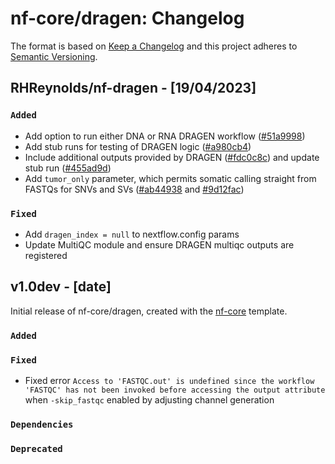 # nf-core/dragen: Changelog

The format is based on [Keep a Changelog](https://keepachangelog.com/en/1.0.0/)
and this project adheres to [Semantic Versioning](https://semver.org/spec/v2.0.0.html).

## RHReynolds/nf-dragen - [19/04/2023]

### `Added`

- Add option to run either DNA or RNA DRAGEN workflow ([#51a9998](https://github.com/RHReynolds/nf-dragen/commit/51a9998352956d02e443c323f6065b8097bb2d18))
- Add stub runs for testing of DRAGEN logic ([#a980cb4](https://github.com/RHReynolds/nf-dragen/commit/a980cb4e391d7bba2f3c90e761f6bd87401987d6))
- Include additional outputs provided by DRAGEN ([#fdc0c8c](https://github.com/RHReynolds/nf-dragen/commit/fdc0c8ca833ecca41ee8b91552ea40a103cfa190)) and update  stub run ([#455ad9d](https://github.com/RHReynolds/nf-dragen/commit/455ad9d6cb9b8e5fc5db88b10007bda7b85b2a74))
- Add `tumor_only` parameter, which permits somatic calling straight from FASTQs for SNVs and SVs ([#ab44938](https://github.com/RHReynolds/nf-dragen/commit/ab44938adea575d67be5458c04a680a6ec9e1644) and [#9d12fac](https://github.com/RHReynolds/nf-dragen/commit/9d12fac589e951f06486be27d3a9bec87212e0c9))

### `Fixed`

- Add `dragen_index = null` to nextflow.config params
- Update MultiQC module and ensure DRAGEN multiqc outputs are registered

## v1.0dev - [date]

Initial release of nf-core/dragen, created with the [nf-core](https://nf-co.re/) template.

### `Added`

### `Fixed`

- Fixed error `Access to 'FASTQC.out' is undefined since the workflow 'FASTQC' has not been invoked before accessing the output attribute` when `-skip_fastqc` enabled by adjusting channel generation

### `Dependencies`

### `Deprecated`
